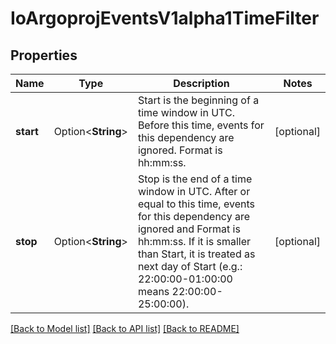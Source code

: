 # IoArgoprojEventsV1alpha1TimeFilter

## Properties

Name | Type | Description | Notes
------------ | ------------- | ------------- | -------------
**start** | Option<**String**> | Start is the beginning of a time window in UTC. Before this time, events for this dependency are ignored. Format is hh:mm:ss. | [optional]
**stop** | Option<**String**> | Stop is the end of a time window in UTC. After or equal to this time, events for this dependency are ignored and Format is hh:mm:ss. If it is smaller than Start, it is treated as next day of Start (e.g.: 22:00:00-01:00:00 means 22:00:00-25:00:00). | [optional]

[[Back to Model list]](../README.md#documentation-for-models) [[Back to API list]](../README.md#documentation-for-api-endpoints) [[Back to README]](../README.md)


